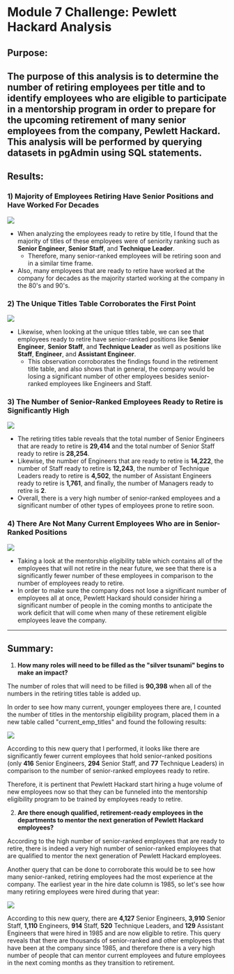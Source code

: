 # Module 7 Challenge: Pewlett Hackard Analysis

## Purpose:
The purpose of this analysis is to determine the number of retiring employees per title and to identify employees who are eligible to participate in a mentorship program in order to prepare for the upcoming retirement of many senior employees from the company, Pewlett Hackard. This analysis will be performed by querying datasets in pgAdmin using SQL statements.
---
## Results:

### 1) Majority of Employees Retiring Have Senior Positions and Have Worked For Decades
![](https://github.com/mbroad1/Module-7-Pewlett-Hackard-Analysis/blob/main/Images/retirement_titles.png)
- When analyzing the employees ready to retire by title, I found that the majority of titles of these employees were of seniority ranking such as **Senior Engineer**, **Senior Staff**, and **Technique Leader**.
    - Therefore, many senior-ranked employees will be retiring soon and in a similar time frame.
- Also, many employees that are ready to retire have worked at the company for decades as the majority started working at the company in the 80's and 90's.

### 2) The Unique Titles Table Corroborates the First Point
![](https://github.com/mbroad1/Module-7-Pewlett-Hackard-Analysis/blob/main/Images/unique_titles.png)
- Likewise, when looking at the unique titles table, we can see that employees ready to retire have senior-ranked positions like **Senior Engineer**, **Senior Staff**, and **Technique Leader** as well as positions like **Staff**, **Engineer**, and **Assistant Engineer**.
    - This observation corroborates the findings found in the retirement title table, and also shows that in general, the company would be losing a significant number of other employees besides senior-ranked employees like Engineers and Staff. 

### 3) The Number of Senior-Ranked Employees Ready to Retire is Significantly High
![](https://github.com/mbroad1/Module-7-Pewlett-Hackard-Analysis/blob/main/Images/retiring_titles.png)
- The retiring titles table reveals that the total number of Senior Engineers that are ready to retire is **29,414** and the total number of Senior Staff ready to retire is **28,254**.
- Likewise, the number of Engineers that are ready to retire is **14,222**, the number of Staff ready to retire is **12,243**, the number of Technique Leaders ready to retire is **4,502**, the number of Assistant Engineers ready to retire is **1,761**, and finally, the number of Managers ready to retire is **2**.
- Overall, there is a very high number of senior-ranked employees and a significant number of other types of employees prone to retire soon.

### 4) There Are Not Many Current Employees Who are in Senior-Ranked Positions
![](https://github.com/mbroad1/Module-7-Pewlett-Hackard-Analysis/blob/main/Images/mentorship_eligibility.png)
- Taking a look at the mentorship eligibility table which contains all of the employees that will not retire in the near future, we see that there is a significantly fewer number of these employees in comparison to the number of employees ready to retire.
- In order to make sure the company does not lose a significant number of employees all at once, Pewlett Hackard should consider hiring a significant number of people in the coming months to anticipate the work deficit that will come when many of these retirement eligible employees leave the company.
---
## Summary:
1) **How many roles will need to be filled as the "silver tsunami" begins to make an impact?**

The number of roles that will need to be filled is **90,398** when all of the numbers in the retiring titles table is added up.

In order to see how many current, younger employees there are, I counted the number of titles in the mentorship eligibility program, placed them in a new table called "current_emp_titles" and found the following results:

![](https://github.com/mbroad1/Module-7-Pewlett-Hackard-Analysis/blob/main/Images/current_emp_titles.png)

According to this new query that I performed, it looks like there are significantly fewer current employees that hold senior-ranked positions (only **416** Senior Engineers, **294** Senior Staff, and **77** Technique Leaders) in comparison to the number of senior-ranked employees ready to retire.

Therefore, it is pertinent that Pewlett Hackard start hiring a huge volume of new employees now so that they can be funneled into the mentorship eligibility program to be trained by employees ready to retire.

2) **Are there enough qualified, retirement-ready employees in the departments to mentor the next generation of Pewlett Hackard employees?**

According to the high number of senior-ranked employees that are ready to retire, there is indeed a very high number of senior-ranked employees that are qualified to mentor the next generation of Pewlett Hackard employees.

Another query that can be done to corroborate this would be to see how many senior-ranked, retiring employees had the most experience at the company. The earliest year in the hire date column is 1985, so let's see how many retiring employees were hired during that year:

![](https://github.com/mbroad1/Module-7-Pewlett-Hackard-Analysis/blob/main/Images/high_experience_emp_count.png)

According to this new query, there are **4,127** Senior Engineers, **3,910** Senior Staff, **1,110** Engineers, **914** Staff, **520** Technique Leaders, and **129** Assistant Engineers that were hired in 1985 and are now eligible to retire. This query reveals that there are thousands of senior-ranked and other employees that have been at the company since 1985, and therefore there is a very high number of people that can mentor current employees and future employees in the next coming months as they transition to retirement.
